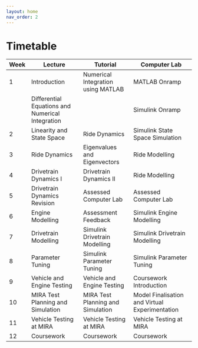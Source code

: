 ```yaml
---
layout: home
nav_order: 2
---
```


# Timetable

| Week | Lecture | Tutorial | Computer Lab |
|---|---|---|---|
| 1 | Introduction | Numerical Integration using MATLAB| MATLAB Onramp |
|   | Differential Equations and Numerical Integration | | Simulink Onramp|
| 2 | Linearity and State Space | Ride Dynamics | Simulink State Space Simulation |
| 3 | Ride Dynamics | Eigenvalues and Eigenvectors | Ride Modelling |
| 4 | Drivetrain Dynamics I | Drivetrain Dynamics II | Ride Modelling |
| 5 | Drivetrain Dynamics Revision | Assessed Computer Lab | Assessed Computer Lab |
| 6 | Engine Modelling | Assessment Feedback | Simulink Engine Modelling |
| 7 | Drivetrain Modelling | Simulink Drivetrain Modelling | Simulink Drivetrain Modelling |
| 8 | Parameter Tuning | Simulink Parameter Tuning | Simulink Parameter Tuning |
| 9 | Vehicle and Engine Testing | Vehicle and Engine Testing | Coursework Introduction |
| 10 | MIRA Test Planning and Simulation | MIRA Test Planning and Simulation | Model Finalisation and Virtual Experimentation |
| 11 | Vehicle Testing at MIRA | Vehicle Testing at MIRA | Vehicle Testing at MIRA |
| 12 | Coursework | Coursework | Coursework |

